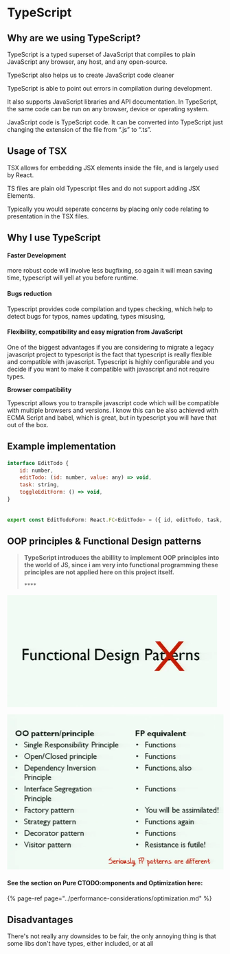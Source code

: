 # TypeScript

## Why are we using TypeScript?

TypeScript is a typed superset of JavaScript that compiles to plain JavaScript any browser, any host, and any open-source.

TypeScript also helps us to create JavaScript code cleaner

TypeScript is able to point out errors in compilation during development.

 It also supports JavaScript libraries and API documentation. In TypeScript, the same code can be run on any browser, device or operating system.

JavaScript code is TypeScript code. It can be converted into TypeScript just changing the extension of the file from “.js” to “.ts”.

## Usage of TSX

TSX allows for embedding JSX elements inside the file, and is largely used by React.

TS files are plain old Typescript files and do not support adding JSX Elements.

Typically you would seperate concerns by placing only code relating to presentation in the TSX files.



## Why I use TypeScript

####  Faster Development

more robust code will involve less bugfixing, so again it will mean saving time, typescript will yell at you before runtime.

####  Bugs reduction

 Typescript provides code compilation and types checking, which help to detect bugs for typos, names updating, types misusing,

####  Flexibility, compatibility and easy migration from JavaScript

 One of the biggest advantages if you are considering to migrate a legacy javascript project to typescript is the fact that typescript is really flexible and compatible with javascript. Typescript is highly configurable and you decide if you want to make it compatible with javascript and not require types.

**Browser compatibility**

 Typescript allows you to transpile javascript code which will be compatible with multiple browsers and versions. I know this can be also achieved with ECMA Script and babel, which is great, but in typescript you will have that out of the box.



## Example implementation

```javascript
interface EditTodo {
    id: number,
    editTodo: (id: number, value: any) => void,
    task: string,
    toggleEditForm: () => void,
}
```

```javascript

export const EditTodoForm: React.FC<EditTodo> = ({ id, editTodo, task, toggleEditForm }) => {
```

## OOP principles & Functional Design patterns



> **TypeScript introduces the abillity to implement OOP principles into the world of JS, since i am very into functional programming these principles are not applied here on this project itself.**
>
> \*\*\*\*

![](../.gitbook/assets/image%20%285%29.png)

![](../.gitbook/assets/image%20%286%29.png)

#### See the section on Pure **C**TODO:omponents and Optimization here:

{% page-ref page="../performance-considerations/optimization.md" %}



## **Disadvantages**

There's not really any downsides to be fair, the only annoying thing is that some libs don't have types, either included, or at all

#### 

